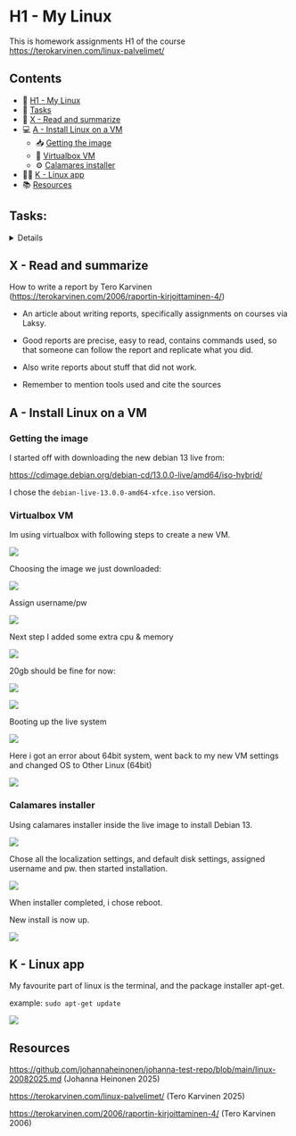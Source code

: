 # H1 - My Linux

This is homework assignments H1 of the course 
https://terokarvinen.com/linux-palvelimet/

## Contents

- 🐧 [H1 - My Linux](#h1---my-linux)
- 🧭 [Tasks](#tasks)
- 🧠 [X - Read and summarize](#x---read-and-summarize)
- 💻 [A - Install Linux on a VM](#a---install-linux-on-a-vm)
  - 📥 [Getting the image](#getting-the-image)
  - 🧰 [Virtualbox VM](#virtualbox-vm)
  - ⚙️ [Calamares installer](#calamares-installer)
- 🧑‍💻 [K - Linux app](#k---linux-app)
- 📚 [Resources](#resources)


## Tasks:

<details>

x) Read and summarize (A few lines of French from each article will suffice. There is no need to do any tests on a computer in this section)
Writing a report

a) Install Linux on a virtual machine. (Make a new virtual machine for the report, even if you have installed it before)

k) Optional bonus: my favorite program on Linux. Perform and report a simple operation using a Linux program of your choice.

</details>

## X - Read and summarize

How to write a report by Tero Karvinen
(https://terokarvinen.com/2006/raportin-kirjoittaminen-4/)

- An article about writing reports, specifically assignments on courses via Laksy.

- Good reports are precise, easy to read, contains commands used, so that someone can follow the report and replicate what  you did.

- Also write reports about stuff that did not work.

- Remember to mention tools used and cite the sources 

## A - Install Linux on a VM

### Getting the image

I started off with downloading the new debian 13 live from:

https://cdimage.debian.org/debian-cd/13.0.0-live/amd64/iso-hybrid/

I chose the `debian-live-13.0.0-amd64-xfce.iso` version.

### Virtualbox VM

Im using virtualbox with following steps to create a new VM.

![](assets/1756139286345.png)

Choosing the image we just downloaded:

![](assets/1756139379665.png)

Assign username/pw

![](assets/1756139477759.png)


Next step I added some extra cpu & memory

![](assets/1756139493848.png)

20gb should be fine for now:

![](assets/1756139547868.png)

![](assets/1756139559224.png)

Booting up the live system

![](assets/1756139655228.png)

Here i got an error about 64bit system, went back to my new VM settings and changed OS to Other Linux (64bit)

![](assets/1756140034160.png)

### Calamares installer

Using calamares installer inside the live image to install Debian 13.

![](assets/1756140099965.png)

Chose all the localization settings, and default disk settings, assigned username and pw. then started installation.

![](assets/1756140234062.png)

When installer completed, i chose reboot.

New install is now up.

![](assets/1756141912129.png)

## K - Linux app

My favourite part of linux is the terminal, and the package installer apt-get.

example:
`sudo apt-get update`

![](assets/1756142013940.png)


## Resources

https://github.com/johannaheinonen/johanna-test-repo/blob/main/linux-20082025.md
(Johanna Heinonen 2025)

https://terokarvinen.com/linux-palvelimet/
(Tero Karvinen 2025)


https://terokarvinen.com/2006/raportin-kirjoittaminen-4/
(Tero Karvinen 2006)